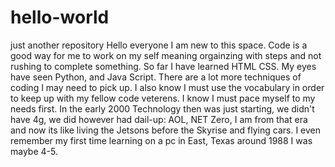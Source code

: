 # hello-world
just another repository
Hello everyone I am new to this space. Code is a good way for me to work on my self meaning orgainzing with steps and not rushing to complete something. So far I have learned HTML  CSS. My eyes have seen Python, and Java Script. There are a lot more techniques of coding I may need to pick up. I also know I must use the vocabulary in order to keep up with my fellow code veterens. I know I must pace myself to my needs first.
In the early 2000 Technology then was just starting, we didn't have 4g, we did however had dail-up: AOL, NET Zero, I am from that era and now its like living the Jetsons before the Skyrise and flying cars. I even remember my first time learning on a pc in East, Texas around 1988 I was maybe 4-5. 
